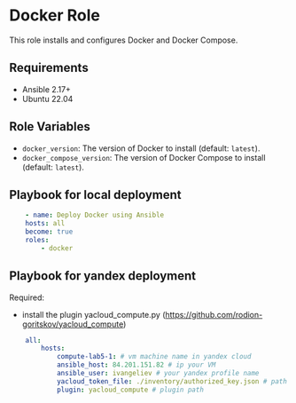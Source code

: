 
# Docker Role

This role installs and configures Docker and Docker Compose.

## Requirements

- Ansible 2.17+ 
- Ubuntu 22.04

## Role Variables

- `docker_version`: The version of Docker to install (default: `latest`).
- `docker_compose_version`: The version of Docker Compose to install (default: `latest`).

## Playbook for local deployment

```yaml
    - name: Deploy Docker using Ansible
    hosts: all
    become: true
    roles:
        - docker
```

## Playbook for yandex deployment

Required: 
- install the plugin yacloud_compute.py (https://github.com/rodion-goritskov/yacloud_compute)

```yaml
    all:
        hosts:
            compute-lab5-1: # vm machine name in yandex cloud 
            ansible_host: 84.201.151.82 # ip your VM
            ansible_user: ivangeliev # your yandex profile name 
            yacloud_token_file: ./inventory/authorized_key.json # path to the downloaded from yandex cloud json key for VM access
            plugin: yacloud_compute # plugin path 
```
